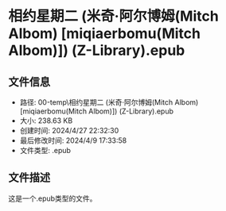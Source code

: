 ﻿# 相约星期二 (米奇·阿尔博姆(Mitch Albom) [miqiaerbomu(Mitch Albom)]) (Z-Library).epub

## 文件信息
- 路径: 00-temp\相约星期二 (米奇·阿尔博姆(Mitch Albom) [miqiaerbomu(Mitch Albom)]) (Z-Library).epub
- 大小: 238.63 KB
- 创建时间: 2024/4/27 22:32:30
- 最后修改时间: 2024/4/9 17:33:58
- 文件类型: .epub

## 文件描述
这是一个.epub类型的文件。

